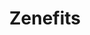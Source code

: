 ---
blog: https://www.zenefits.com/blog/
facebook: https://www.facebook.com/Zenefits/
linkedin: https://www.linkedin.com/company/zenefits
logohandle: zenefits
sort: zenefits
title: Zenefits
twitter: Zenefits
website: https://www.zenefits.com/
wikipedia: https://en.wikipedia.org/wiki/Zenefits
---